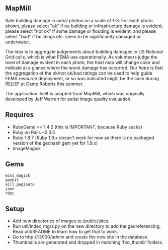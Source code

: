 ## MapMill ##

Rate building damage in aerial photos on a scale of 1-3. For each photo shown,
please select "ok" if no building or infrastructure damage is evident; please
select "not ok" if some damage or flooding is evident; and please select "bad"
if buildings etc. seem to be significantly damaged or underwater.

The idea is to aggregate judgements about building damages in US National Grid
cells, which is what FEMA use operationally.  As volunteers judge the level of
damage evident in each photo, the heat map will change color and indicate at a
glance where the worst damage has occurred. Our *hope* is that the aggregation
of the ok/not ok/bad ratings can be used to help guide FEMA resource
deployment, or so was indicated might be the case during RELIEF at Camp Roberts
this summer.

The application itself is adapted from MapMill, which was originally developed
by Jeff Warren for aerial image quality evaluation. 

## Requires ##

* RubyGems == 1.4.2 (this is IMPORTANT, because Ruby sucks)
* Ruby on Rails ~2.3.5
* Ruby 1.8.7 (Ruby 1.9.x doesn't work for now as there is no packaged version of the geohash gem yet for 1.9.x)
* ImageMagick

## Gems ##

    mini_magick
    geokit
    will_paginate
    json
    rdoc

## Setup ##

* Add new directories of images to /public/sites. 
* Run util/index_mgrs.py on the new directory to add the georeferencing. Read
util/README to learn how to get that to work.
* Go to http://<server>:3000/admin and create the new site in the database.
* Thumbnails are generated and dropped in matching 'foo_thumb' folders.

